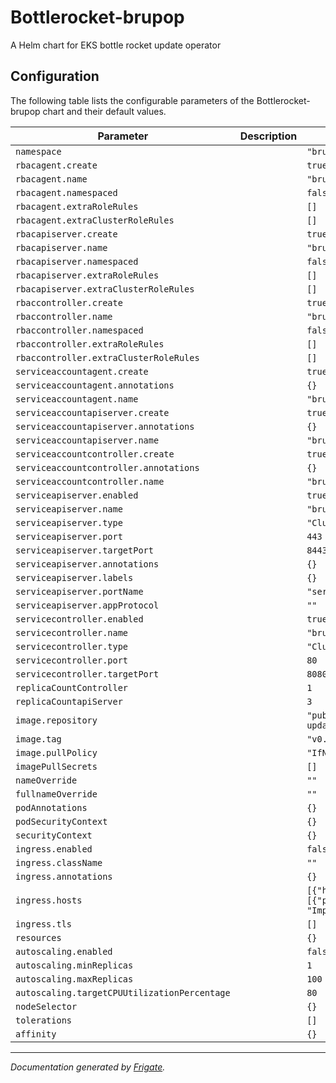 
Bottlerocket-brupop
===========

A Helm chart for EKS bottle rocket update operator


## Configuration

The following table lists the configurable parameters of the Bottlerocket-brupop chart and their default values.

| Parameter                | Description             | Default        |
| ------------------------ | ----------------------- | -------------- |
| `namespace` |  | `"brupop-bottlerocket"` |
| `rbacagent.create` |  | `true` |
| `rbacagent.name` |  | `"brupop-agent-role"` |
| `rbacagent.namespaced` |  | `false` |
| `rbacagent.extraRoleRules` |  | `[]` |
| `rbacagent.extraClusterRoleRules` |  | `[]` |
| `rbacapiserver.create` |  | `true` |
| `rbacapiserver.name` |  | `"brupop-apiserver"` |
| `rbacapiserver.namespaced` |  | `false` |
| `rbacapiserver.extraRoleRules` |  | `[]` |
| `rbacapiserver.extraClusterRoleRules` |  | `[]` |
| `rbaccontroller.create` |  | `true` |
| `rbaccontroller.name` |  | `"brupop-controller-role"` |
| `rbaccontroller.namespaced` |  | `false` |
| `rbaccontroller.extraRoleRules` |  | `[]` |
| `rbaccontroller.extraClusterRoleRules` |  | `[]` |
| `serviceaccountagent.create` |  | `true` |
| `serviceaccountagent.annotations` |  | `{}` |
| `serviceaccountagent.name` |  | `"brupop-agent-service-account"` |
| `serviceaccountapiserver.create` |  | `true` |
| `serviceaccountapiserver.annotations` |  | `{}` |
| `serviceaccountapiserver.name` |  | `"brupop-apiserver-service-account"` |
| `serviceaccountcontroller.create` |  | `true` |
| `serviceaccountcontroller.annotations` |  | `{}` |
| `serviceaccountcontroller.name` |  | `"brupop-controller-service-account"` |
| `serviceapiserver.enabled` |  | `true` |
| `serviceapiserver.name` |  | `"brupop-apiserver"` |
| `serviceapiserver.type` |  | `"ClusterIP"` |
| `serviceapiserver.port` |  | `443` |
| `serviceapiserver.targetPort` |  | `8443` |
| `serviceapiserver.annotations` |  | `{}` |
| `serviceapiserver.labels` |  | `{}` |
| `serviceapiserver.portName` |  | `"service"` |
| `serviceapiserver.appProtocol` |  | `""` |
| `servicecontroller.enabled` |  | `true` |
| `servicecontroller.name` |  | `"brupop-controller-server"` |
| `servicecontroller.type` |  | `"ClusterIP"` |
| `servicecontroller.port` |  | `80` |
| `servicecontroller.targetPort` |  | `8080` |
| `replicaCountController` |  | `1` |
| `replicaCountapiServer` |  | `3` |
| `image.repository` |  | `"public.ecr.aws/bottlerocket/bottlerocket-update-operator"` |
| `image.tag` |  | `"v0.2.2"` |
| `image.pullPolicy` |  | `"IfNotPresent"` |
| `imagePullSecrets` |  | `[]` |
| `nameOverride` |  | `""` |
| `fullnameOverride` |  | `""` |
| `podAnnotations` |  | `{}` |
| `podSecurityContext` |  | `{}` |
| `securityContext` |  | `{}` |
| `ingress.enabled` |  | `false` |
| `ingress.className` |  | `""` |
| `ingress.annotations` |  | `{}` |
| `ingress.hosts` |  | `[{"host": "chart-example.local", "paths": [{"path": "/", "pathType": "ImplementationSpecific"}]}]` |
| `ingress.tls` |  | `[]` |
| `resources` |  | `{}` |
| `autoscaling.enabled` |  | `false` |
| `autoscaling.minReplicas` |  | `1` |
| `autoscaling.maxReplicas` |  | `100` |
| `autoscaling.targetCPUUtilizationPercentage` |  | `80` |
| `nodeSelector` |  | `{}` |
| `tolerations` |  | `[]` |
| `affinity` |  | `{}` |



---
_Documentation generated by [Frigate](https://frigate.readthedocs.io)._
